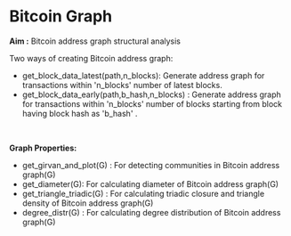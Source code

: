# Bitcoin Graph
<b>Aim :</b> Bitcoin address graph structural analysis


Two ways of creating Bitcoin address graph:
* get_block_data_latest(path,n_blocks): Generate address graph for transactions within 'n_blocks' number of latest blocks.
* get_block_data_early(path,b_hash,n_blocks) : Generate address graph for transactions within 'n_blocks' number of blocks starting from block having block hash as 'b_hash' .
<br>

<b>Graph Properties: </b>
* get_girvan_and_plot(G) : For detecting communities  in Bitcoin address graph(G)
* get_diameter(G): For calculating diameter of Bitcoin address graph(G)
* get_triangle_triadic(G) : For calculating triadic closure and triangle density of Bitcoin address graph(G)
* degree_distr(G) : For calculating degree distribution of Bitcoin address graph(G)